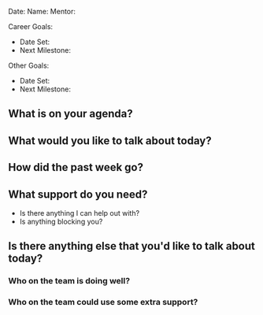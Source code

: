 Date:
Name:
Mentor:

Career Goals:
- Date Set:
- Next Milestone: 

Other Goals:
- Date Set:
- Next Milestone:


## What is on your agenda?


## What would you like to talk about today?


## How did the past week go?


## What support do you need?
- Is there anything I can help out with?
- Is anything blocking you?


## Is there anything else that you'd like to talk about today?


### Who on the team is doing well?


### Who on the team could use some extra support?



